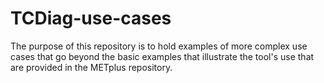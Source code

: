 # TCDiag-use-cases
The purpose of this repository is to hold examples of more complex use cases that go beyond the basic examples that illustrate the tool's use that are provided in the METplus repository.
